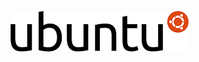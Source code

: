 ![alt text](https://github.com/Jimbobb3r/ubuntu/blob/master/Logo-ubuntu.svg.png?raw=true "Ubuntu Logo")


